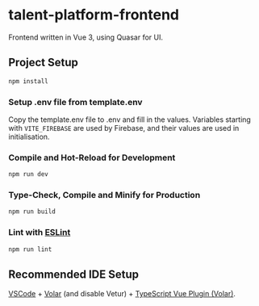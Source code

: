 # talent-platform-frontend

Frontend written in Vue 3, using Quasar for UI.

## Project Setup

```sh
npm install
```

### Setup .env file from template.env

Copy the template.env file to .env and fill in the values. Variables starting with `VITE_FIREBASE` are used by Firebase, and their values are used in initialisation.

### Compile and Hot-Reload for Development

```sh
npm run dev
```

### Type-Check, Compile and Minify for Production

```sh
npm run build
```

### Lint with [ESLint](https://eslint.org/)

```sh
npm run lint
```

## Recommended IDE Setup

[VSCode](https://code.visualstudio.com/) + [Volar](https://marketplace.visualstudio.com/items?itemName=Vue.volar) (and disable Vetur) + [TypeScript Vue Plugin (Volar)](https://marketplace.visualstudio.com/items?itemName=Vue.vscode-typescript-vue-plugin).

